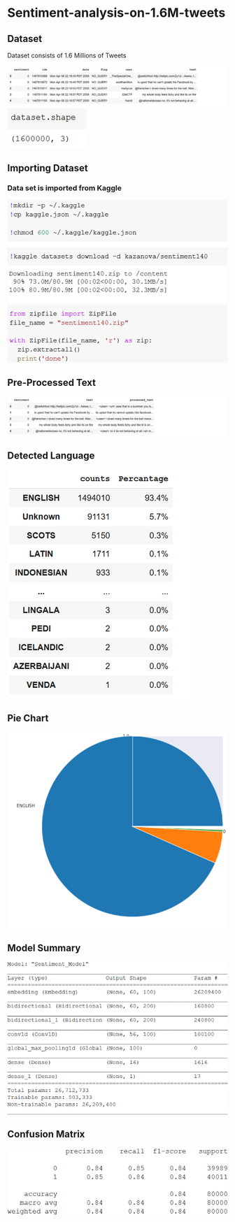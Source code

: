 # Sentiment-analysis-on-1.6M-tweets
## Dataset
Dataset consists of 1.6 Millions of Tweets

<img src = "Dataset Preview.png">
<img src = "dataset shape.png">

## Importing Dataset
### Data set is imported from Kaggle
<img src = "Importing Dataset.png">

## Pre-Processed Text

<img src = "Preprocessed Text.png">

## Detected Language
<img src = "Language detection %.png">

## Pie Chart
<img src = "Pie_Chart.png">

## Model Summary
<img src = "Model Summary.png">

## Confusion Matrix
<img src = "Confusion_matrix.png">
